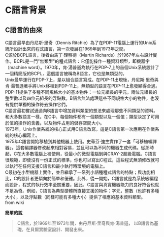 # C語言背景

## C語言的由來
C語言最早由丹尼斯·里奇（Dennis Ritchie）為了在PDP-11電腦上運行的Unix系統所設計出來的程式語言，第一次發展在1969年到1973年之間。<br>
C源於BCPL語言，後者由馬丁·理察德（Martin Richards）於1967年左右設計實作。BCPL是一門"無類型"的程式語言：它僅能操作一種資料類型，即機器字（machine word）。1970年，肯·湯普遜為執行在PDP-7上的首個Unix系統設計了一個精簡版的BCPL，這個語言被稱為B語言，它也是無類型的。<br>
Unix最早運行在PDP-7上，是以組合語言寫成。在PDP-11出現後，丹尼斯·里奇與肯·湯普遜著手將Unix移植到PDP-11上，無類型的語言在PDP-11上愈發顯得合適。PDP-11提供了多種不同規格大小的基本物件：一位元組長的字元，兩位元組長的整型數以及四位元組長的浮點數。B語言無法處理這些不同規格大小的物件，也沒有提供單獨的操作符去操作它們。<br>
C語言最初嘗試通過向B語言中增加資料類型的想法來處理那些不同類型的資料。和大多數語言一樣，在C中，每個物件都有一個類型以及一個值；類型決定了可用於值的操作的含義，以及物件占用的儲存空間大小。<br>
1973年，Unix作業系統的核心正式用C語言改寫，這是C語言第一次應用在作業系統的核心編寫上。<br>
1975年C語言開始移植到其他機器上使用。史蒂芬·強生實作了一套「可移植編譯器」，這套編譯器修改起來相對容易，並且可以為不同的機器生成代碼。從那時起，C在大多數電腦上被使用，從最小的微型電腦到與CRAY-2超級電腦。C語言很規範，即使沒有一份正式的標準，你也可以寫出C程式，這些程式無須修改就可以執行在任何支援C語言和最小執行時環境的電腦上。<br>
C最初在小型機器上實作，並且繼承了一系列小語種程式語言的特點；與功能相比，C的設計者更傾向於簡單和優雅。此外，從一開始，C語言就是為系統級編程而設計，程式的執行效率至關重要，因此，C語言與真實機器能力的良好符合也就不足為奇。例如，C語言為典型硬體所直接支援的物件：字元，整數（也許有多種大小），以及浮點數（同樣可能有多種大小）提供了相應的基本資料類型。<br>
from wiki

**簡單的說**  
> C語言，於1969年至1973年間，由丹尼斯·里奇與肯·湯普遜， 以B語言為基礎，在貝爾實驗室設計、開發出來。  
